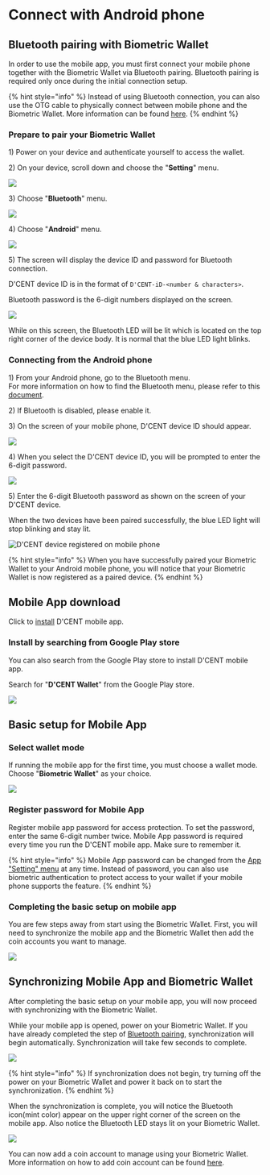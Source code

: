 # Connect with Android phone

## Bluetooth pairing with Biometric Wallet <a id="bluetooth-paring"></a>

In order to use the mobile app, you must first connect your mobile phone together with the Biometric Wallet via Bluetooth pairing. Bluetooth pairing is required only once during the initial connection setup.

{% hint style="info" %}
Instead of using Bluetooth connection, you can also use the OTG cable to physically connect between mobile phone and the Biometric Wallet. More information can be found [here](android-otg.md).
{% endhint %}

### Prepare to pair your Biometric Wallet

1\) Power on your device and authenticate yourself to access the wallet.

2\) On your device, scroll down and choose the "**Setting**" menu.

![](../../.gitbook/assets/image%20%2834%29.png)

3\) Choose "**Bluetooth**" menu.

![](../../.gitbook/assets/image%20%288%29.png)

4\) Choose "**Android**" menu.

![](../../.gitbook/assets/image%20%2844%29.png)

5\) The screen will display the device ID and password for Bluetooth connection.

D'CENT device ID is in the format of `D'CENT-iD-<number & characters>`.

Bluetooth password is the 6-digit numbers displayed on the screen.

![](../../.gitbook/assets/image%20%2880%29.png)

While on this screen, the Bluetooth LED will be lit which is located on the top right corner of the device body. It is normal that the blue LED light blinks.

### Connecting from the Android phone

1\) From your Android phone, go to the Bluetooth menu.  
For more information on how to find the Bluetooth menu, please refer to this [document](android-bluetooth-menu.md).  

2\) If Bluetooth is disabled, please enable it.

3\) On the screen of your mobile phone, D'CENT device ID should appear.

![](../../.gitbook/assets/image%20%2825%29.png)

4\) When you select the D'CENT device ID, you will be prompted to enter the 6-digit password.

![](../../.gitbook/assets/image%20%2870%29.png)

5\) Enter the 6-digit Bluetooth password as shown on the screen of your D'CENT device.

When the two devices have been paired successfully, the blue LED light will stop blinking and stay lit.

![D&apos;CENT device registered on mobile phone](../../.gitbook/assets/image%20%28154%29.png)

{% hint style="info" %}
When you have successfully paired your Biometric Wallet to your Android mobile phone, you will notice that your Biometric Wallet is now registered as a paired device.
{% endhint %}

## Mobile App download

Click to [install](https://play.google.com/store/apps/details?id=com.kr.iotrust.dcent.wallet) D'CENT mobile app.

### Install by searching from Google Play store

You can also search from the Google Play store to install D'CENT mobile app.

Search for "**D'CENT Wallet**" from the Google Play store.

![](../../.gitbook/assets/image%20%28124%29.png)

## Basic setup for Mobile App

### Select wallet mode

If running the mobile app for the first time, you must choose a wallet mode. Choose "**Biometric Wallet**" as your choice.

![](../../.gitbook/assets/image%20%2889%29.png)

### Register password for Mobile App

Register mobile app password for access protection. To set the password, enter the same 6-digit number twice. Mobile App password is required every time you run the D'CENT mobile app. Make sure to remember it.

{% hint style="info" %}
Mobile App password can be changed from the [App "Setting" menu](../../mobile-app/mobile-app-setting-menu.md) at any time. Instead of password, you can also use biometric authentication to protect access to your wallet if your mobile phone supports the feature.
{% endhint %}

### Completing the basic setup on mobile app

You are few steps away from start using the Biometric Wallet. First, you will need to synchronize the mobile app and the Biometric Wallet then add the coin accounts you want to manage.

![](../../.gitbook/assets/image%20%28138%29.png)

## Synchronizing Mobile App and Biometric Wallet

After completing the basic setup on your mobile app, you will now proceed with synchronizing with the Biometric Wallet.

While your mobile app is opened, power on your Biometric Wallet. If you have already completed the step of [Bluetooth pairing](https://app.gitbook.com/@dcentwallet/s/userguide/~/drafts/-M5Uv9zuROTGj8v0C1vk/biometric-wallet/android-connect#bluetooth-paring/@drafts), synchronization will begin automatically. Synchronization will take few seconds to complete.

![](../../.gitbook/assets/image%20%2819%29.png)

{% hint style="info" %}
If synchronization does not begin, try turning off the power on your Biometric Wallet and power it back on to start the synchronization.
{% endhint %}

When the synchronization is complete, you will notice the Bluetooth icon\(mint color\) appear on the upper right corner of the screen on the mobile app. Also notice the Bluetooth LED stays lit on your Biometric Wallet.

![](../../.gitbook/assets/image%20%28145%29.png)

You can now add a coin account to manage using your Biometric Wallet. More information on how to add coin account can be found [here](https://app.gitbook.com/@dcentwallet/s/userguide/~/drafts/-M5Uv9zuROTGj8v0C1vk/mobile-app/create-account/@drafts).

